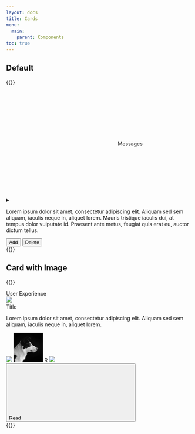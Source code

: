 ```yaml
---
layout: docs
title: Cards
menu:
  main:
    parent: Components
toc: true
---
```


## Default
{{<example>}}
<div class="row">
  <div class="col-md-8">
    <div class="card">
      <div class="card-header">
        <div class="card-title">
          <svg class="icon icon-big"><use xlink:href="/assets/icons/feather.svg#inbox"/></svg>
          Messages
        </div>
        <details class="dropdown">
          <summary>
            <svg class="icon">
              <use xlink:href="/assets/icons/feather.svg#more-vertical"/>
            </svg>
          </summary>
          <ul class="dropdown-content">
            <li><a class="dropdown-item" href="#">First item</a></li>
            <li><a class="dropdown-item" href="#">Second item</a></li>
            <li><a class="dropdown-item" href="#">Third item</a></li>
          </ul>
        </details>
      </div>
      <div class="card-body">
        <p>
          Lorem ipsum dolor sit amet, consectetur adipiscing elit. Aliquam sed sem aliquam, iaculis neque in, aliquet lorem. Mauris tristique iaculis dui, at tempus dolor vulputate id. Praesent ante metus, feugiat quis erat eu, auctor dictum tellus.
        </p>
      </div>
      <div class="card-footer">
        <button class="btn">Add</button>
        <button class="btn btn-error">Delete</button>
      </div>
    </div>
  </div>
</div>
{{</example>}}


## Card with Image
{{<example>}}
<div class="row">
  <div class="col-md-8">
    <div class="card">
      <div class="tag tag-absolute">
        User Experience
      </div>
      <img src="/assets/img/card-img.svg">
      <div class="card-header">
        <div class="card-title">Title</div>
      </div>
      <div class="card-body">
        <p>
          Lorem ipsum dolor sit amet, consectetur adipiscing elit. Aliquam sed sem aliquam, iaculis neque in, aliquet lorem.
        </p>
      </div>
      <div class="card-footer">
        <div class="avatar-group">
          <span class="avatar avatar-small">
            <img src="/assets/img/avatar-01.jpeg">
          </span>
          <span class="avatar avatar-small">
            <img src="/assets/img/avatar.jpeg">
          </span>
          <span class="avatar avatar-small">R</span>
          <span class="avatar avatar-small">
            <img src="/assets/img/avatar-02.jpeg">
          </span>
        </div>
        <button class="btn">Read <svg class="icon"><use xlink:href="/assets/icons/feather.svg#plus"/></svg></button>
      </div>
    </div>
  </div>
</div>
{{</example>}}
